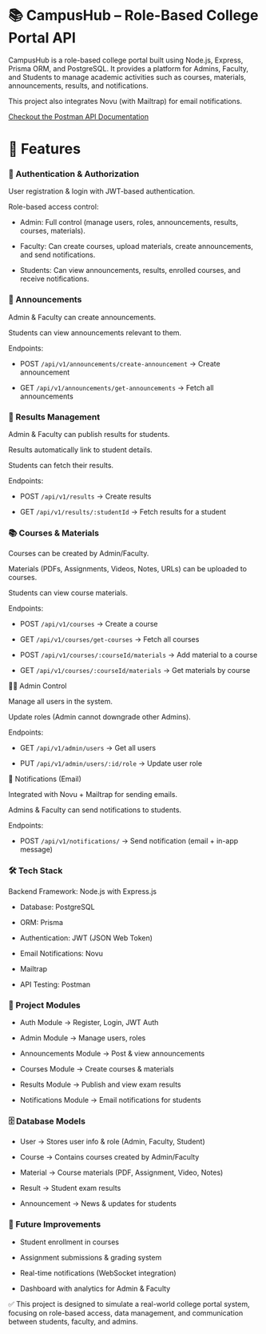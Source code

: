 # 📚 CampusHub – Role-Based College Portal API

CampusHub is a role-based college portal built using Node.js, Express, Prisma ORM, and PostgreSQL.
It provides a platform for Admins, Faculty, and Students to manage academic activities such as courses, materials, announcements, results, and notifications.

This project also integrates Novu (with Mailtrap) for email notifications.

[Checkout the Postman API Documentation](https://documenter.getpostman.com/view/28983033/2sB3HgQ3VH)

# 🚀 Features

### 🔐 Authentication & Authorization

User registration & login with JWT-based authentication.

Role-based access control:

- Admin: Full control (manage users, roles, announcements, results, courses, materials).

- Faculty: Can create courses, upload materials, create announcements, and send notifications.

- Students: Can view announcements, results, enrolled courses, and receive notifications.

### 📢 Announcements

Admin & Faculty can create announcements.

Students can view announcements relevant to them.

Endpoints:

- POST `/api/v1/announcements/create-announcement` → Create announcement

- GET `/api/v1/announcements/get-announcements` → Fetch all announcements

### 📝 Results Management

Admin & Faculty can publish results for students.

Results automatically link to student details.

Students can fetch their results.

Endpoints:

- POST `/api/v1/results` → Create results

- GET `/api/v1/results/:studentId` → Fetch results for a student

### 📚 Courses & Materials

Courses can be created by Admin/Faculty.

Materials (PDFs, Assignments, Videos, Notes, URLs) can be uploaded to courses.

Students can view course materials.

Endpoints:

- POST `/api/v1/courses` → Create a course

- GET `/api/v1/courses/get-courses` → Fetch all courses

- POST `/api/v1/courses/:courseId/materials` → Add material to a course

- GET `/api/v1/courses/:courseId/materials` → Get materials by course

👨‍🎓 Admin Control

Manage all users in the system.

Update roles (Admin cannot downgrade other Admins).

Endpoints:

- GET `/api/v1/admin/users` → Get all users

- PUT `/api/v1/admin/users/:id/role` → Update user role

📩 Notifications (Email)

Integrated with Novu + Mailtrap for sending emails.

Admins & Faculty can send notifications to students.

Endpoints:

- POST `/api/v1/notifications/` → Send notification (email + in-app message)

### 🛠️ Tech Stack

Backend Framework: Node.js
with Express.js

- Database: PostgreSQL

- ORM: Prisma

- Authentication: JWT (JSON Web Token)

- Email Notifications: Novu

- Mailtrap

- API Testing: Postman

### 📂 Project Modules

- Auth Module → Register, Login, JWT Auth

- Admin Module → Manage users, roles

- Announcements Module → Post & view announcements

- Courses Module → Create courses & materials

- Results Module → Publish and view exam results

- Notifications Module → Email notifications for students

### 🗄️ Database Models

- User → Stores user info & role (Admin, Faculty, Student)

- Course → Contains courses created by Admin/Faculty

- Material → Course materials (PDF, Assignment, Video, Notes)

- Result → Student exam results

- Announcement → News & updates for students

### 🔑 Future Improvements

- Student enrollment in courses

- Assignment submissions & grading system

- Real-time notifications (WebSocket integration)

- Dashboard with analytics for Admin & Faculty

✅ This project is designed to simulate a real-world college portal system, focusing on role-based access, data management, and communication between students, faculty, and admins.
